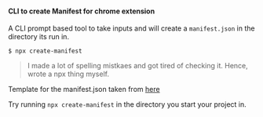 #### CLI to create Manifest for chrome extension

A CLI prompt based tool to take inputs and will create a `manifest.json` in the directory its run in.

```
$ npx create-manifest
```

> I made a lot of spelling mistkaes and got tired of checking it. Hence, wrote a npx thing myself.

Template for the manifest.json taken from [here](https://developer.chrome.com/docs/extensions/mv3/manifest/#overview)

Try running `npx create-manifest` in the directory you start your project in.